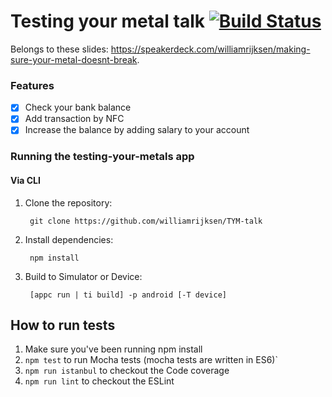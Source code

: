# Testing your metal talk [![Build Status](https://travis-ci.org/williamrijksen/TYM-talk.svg?branch=master)](https://travis-ci.org/williamrijksen/TYM-talk)

Belongs to these slides: https://speakerdeck.com/williamrijksen/making-sure-your-metal-doesnt-break.

### Features
- [x] Check your bank balance
- [x] Add transaction by NFC
- [x] Increase the balance by adding salary to your account

### Running the testing-your-metals app

#### Via CLI

1. Clone the repository:

		git clone https://github.com/williamrijksen/TYM-talk

1. Install dependencies:

		npm install

1. Build to Simulator or Device:

		[appc run | ti build] -p android [-T device]

## How to run tests

1. Make sure you've been running npm install
2. `npm test` to run Mocha tests (mocha tests are written in ES6)`
3. `npm run istanbul` to checkout the Code coverage
4. `npm run lint` to checkout the ESLint
